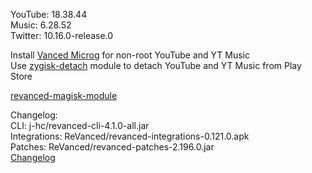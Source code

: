YouTube: 18.38.44  
Music: 6.28.52  
Twitter: 10.16.0-release.0  

Install [Vanced Microg](https://github.com/TeamVanced/VancedMicroG/releases) for non-root YouTube and YT Music  
Use [zygisk-detach](https://github.com/j-hc/zygisk-detach) module to detach YouTube and YT Music from Play Store  

[revanced-magisk-module](https://github.com/j-hc/revanced-magisk-module)  

Changelog:  
CLI: j-hc/revanced-cli-4.1.0-all.jar  
Integrations: ReVanced/revanced-integrations-0.121.0.apk  
Patches: ReVanced/revanced-patches-2.196.0.jar  
[Changelog](https://github.com/ReVanced/revanced-patches/releases/tag/v2.196.0)  
